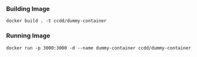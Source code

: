 ### Building Image

```
docker build . -t ccdd/dummy-container      
```

### Running Image
```
docker run -p 3000:3000 -d --name dummy-container ccdd/dummy-container
```
